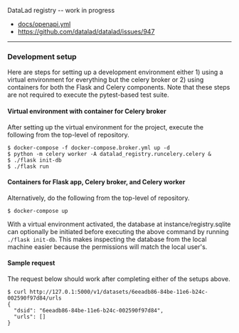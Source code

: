 DataLad registry -- work in progress

  * [docs/openapi.yml](docs/openapi.yml)
  * https://github.com/datalad/datalad/issues/947

---

### Development setup

Here are steps for setting up a development environment either 1)
using a virtual environment for everything but the celery broker or 2)
using containers for both the Flask and Celery components.  Note that
these steps are not required to execute the pytest-based test suite.

#### Virtual environment with container for Celery broker

After setting up the virtual environment for the project, execute the
following from the top-level of repository.

```console
$ docker-compose -f docker-compose.broker.yml up -d
$ python -m celery worker -A datalad_registry.runcelery.celery &
$ ./flask init-db
$ ./flask run
```

#### Containers for Flask app, Celery broker, and Celery worker

Alternatively, do the following from the top-level of repository.

```console
$ docker-compose up
```

With a virtual environment activated, the database at
instance/registry.sqlite can optionally be initiated before executing
the above command by running `./flask init-db`.  This makes inspecting
the database from the local machine easier because the permissions
will match the local user's.

#### Sample request

The request below should work after completing either of the setups
above.

```console
$ curl http://127.0.1:5000/v1/datasets/6eeadb86-84be-11e6-b24c-002590f97d84/urls
{
  "dsid": "6eeadb86-84be-11e6-b24c-002590f97d84",
  "urls": []
}
```
